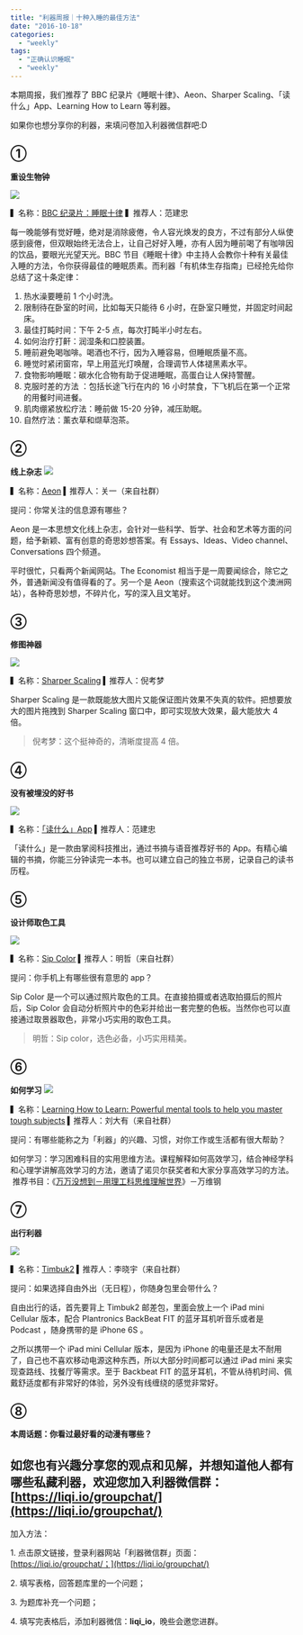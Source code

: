 ```yaml
---
title: "利器周报｜十种入睡的最佳方法"
date: "2016-10-18"
categories: 
  - "weekly"
tags: 
  - "正确认识睡眠"
  - "weekly"
---
```


本期周报，我们推荐了 BBC 纪录片《睡眠十律》、Aeon、Sharper Scaling、「读什么」App、Learning How to Learn 等利器。

如果你也想分享你的利器，来填问卷加入利器微信群吧:D

## ①

**重设生物钟**

![](/images/77499.jpg)

▍名称：[BBC 纪录片：睡眠十律](https://www.bbc.co.uk/programmes/b00j08h7) ▍推荐人：范建忠

每一晚能够有觉好睡，绝对是消除疲倦，令人容光焕发的良方，不过有部分人纵使感到疲倦，但双眼始终无法合上，让自己好好入睡，亦有人因为睡前喝了有咖啡因的饮品，要眼光光望天光。BBC 节目《睡眠十律》中主持人会教你十种有关最佳入睡的方法，令你获得最佳的睡眠质素。而利器「有机体生存指南」已经抢先给你总结了这十条定律：

1. 热水澡要睡前 1 个小时洗。
2. 限制待在卧室的时间，比如每天只能待 6 小时，在卧室只睡觉，并固定时间起床。
3. 最佳打盹时间：下午 2-5 点，每次打盹半小时左右。
4. 如何治疗打鼾：润湿条和口腔装置。
5. 睡前避免喝咖啡。喝酒也不行，因为入睡容易，但睡眠质量不高。
6. 睡觉时紧闭窗帘，早上用蓝光灯唤醒，合理调节人体褪黑素水平。
7. 食物影响睡眠：碳水化合物有助于促进睡眠，高蛋白让人保持警醒。
8. 克服时差的方法 ：包括长途飞行在内的 16 小时禁食，下飞机后在第一个正常的用餐时间进餐。
9. 肌肉绷紧放松疗法：睡前做 15-20 分钟，减压助眠。
10. 自然疗法：薰衣草和缬草泡茶。

## ②

**线上杂志** ![](/images/59687.png)

▍名称：[Aeon](https://aeon.co/) ▍推荐人：关一（来自社群）

提问：你常关注的信息源有哪些？

Aeon 是一本思想文化线上杂志，会针对一些科学、哲学、社会和艺术等方面的问题，给予新颖、富有创意的奇思妙想答案。有 Essays、Ideas、Video channel、Conversations 四个频道。

平时很忙，只看两个新闻网站。The Economist 相当于是一周要闻综合，除它之外，普通新闻没有值得看的了。另一个是 Aeon（搜索这个词就能找到这个澳洲网站），各种奇思妙想，不碎片化，写的深入且文笔好。

## ③

**修图神器**

![](/images/27392.jpg)

▍名称：[Sharper Scaling](https://a-sharper-scaling.com/) ▍推荐人：倪考梦

Sharper Scaling 是一款既能放大图片又能保证图片效果不失真的软件。把想要放大的图片拖拽到 Sharper Scaling 窗口中，即可实现放大效果，最大能放大 4 倍。

> 倪考梦：这个挺神奇的，清晰度提高 4 倍。

## ④

**没有被埋没的好书**

![](/images/65170.jpeg)

▍名称：[「读什么」App](https://itunes.apple.com/cn/app/du-shen-me-rang-tian-xia-mei/id1049246449?mt=8) ▍推荐人：范建忠

「读什么」是一款由掌阅科技推出，通过书摘与语音推荐好书的 App。有精心编辑的书摘，你能三分钟读完一本书。也可以建立自己的独立书房，记录自己的读书历程。

## ⑤

**设计师取色工具**

![](/images/22631.jpeg)

▍名称：[Sip Color](https://sipapp.io/) ▍推荐人：明哲（来自社群）

提问：你手机上有哪些很有意思的 app？

Sip Color 是一个可以通过照片取色的工具。在直接拍摄或者选取拍摄后的照片后，Sip Color 会自动分析照片中的色彩并给出一套完整的色板。当然你也可以直接通过取景器取色，非常小巧实用的取色工具。

> 明哲：Sip color，选色必备，小巧实用精美。

## ⑥

**如何学习** ![](/images/95463-500x283.png)

▍名称：[Learning How to Learn: Powerful mental tools to help you master tough subjects](https://www.coursera.org/learn/learning-how-to-learn) ▍推荐人：刘大有（来自社群）

提问：有哪些能称之为「利器」的兴趣、习惯，对你工作或生活都有很大帮助？

如何学习：学习困难科目的实用思维方法。课程解释如何高效学习，结合神经学科和心理学讲解高效学习的方法，邀请了诺贝尔获奖者和大家分享高效学习的方法。  推荐书目：《[万万没想到－用理工科思维理解世界](https://book.douban.com/subject/25986341/)》－万维钢

## ⑦

**出行利器**

![](/images/57880.png)

▍名称：[Timbuk2](https://www.timbuk2.com/) ▍推荐人：李晓宇（来自社群）

提问：如果选择自由外出（无日程），你随身包里会带什么？

自由出行的话，首先要背上 Timbuk2 邮差包，里面会放上一个 iPad mini Cellular 版本，配合 Plantronics BackBeat FIT 的蓝牙耳机听音乐或者是 Podcast ，随身携带的是 iPhone 6S 。

之所以携带一个 iPad mini Cellular 版本，是因为 iPhone 的电量还是太不耐用了，自己也不喜欢移动电源这种东西，所以大部分时间都可以通过 iPad mini 来实现查路线、找餐厅等需求。至于 Backbeat FIT 的蓝牙耳机，不管从待机时间、佩戴舒适度都有非常好的体验，另外没有线缠绕的感觉非常好。

## ⑧

**本周话题：你看过最好看的动漫有哪些？**

## 如您也有兴趣分享您的观点和见解，并想知道他人都有哪些私藏利器，欢迎您加入利器微信群：[https://liqi.io/groupchat/](https://liqi.io/groupchat/)

加入方法：

1\. 点击原文链接，登录利器网站「利器微信群」页面：[https://liqi.io/groupchat/；](https://liqi.io/groupchat/)

2\. 填写表格，回答题库里的一个问题；

3\. 为题库补充一个问题；

4\. 填写完表格后，添加利器微信：**liqi\_io**，晚些会邀您进群。
